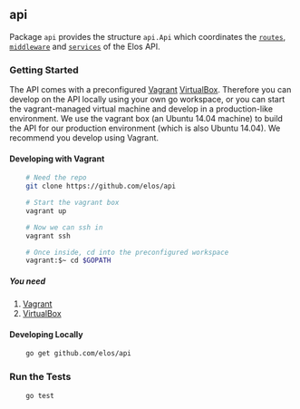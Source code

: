api
---

Package `api` provides the structure `api.Api` which coordinates the [`routes`](https://github.com/elos/api/tree/master/routes), [`middleware`](https://github.com/elos/api/tree/master/middleware) and [`services`](https://github.com/elos/api/tree/master/services) of the Elos API.

### Getting Started

The API comes with a preconfigured [Vagrant](https://www.vagrantup.com) [VirtualBox](https://www.virtualbox.org). Therefore you can develop on the API
locally using your own go workspace, or you can start the vagrant-managed virtual machine and develop in a production-like environment. We use the vagrant box (an Ubuntu 14.04 machine) to build the API for our production environment (which is also Ubuntu 14.04). We recommend you develop using Vagrant.

#### Developing with Vagrant

```bash
    # Need the repo
    git clone https://github.com/elos/api

    # Start the vagrant box
    vagrant up

    # Now we can ssh in
    vagrant ssh

    # Once inside, cd into the preconfigured workspace
    vagrant:$~ cd $GOPATH
```

##### You need
1. [Vagrant](http://www.vagrantup.com/downloads)
2. [VirtualBox](https://www.virtualbox.org/wiki/Downloads)

#### Developing Locally

```bash
    go get github.com/elos/api
```

### Run the Tests

```bash
    go test
```
